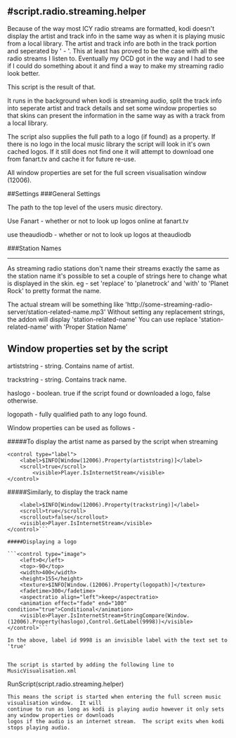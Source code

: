 #script.radio.streaming.helper
-----------------------------

Because of the way most ICY radio streams are formatted, kodi doesn't display the artist
and track info in the same way as when it is playing music from a local library.  The artist
and track info are both in the track portion and seperated by ' - '.  This at least has proved
to be the case with all the radio streams I listen to.  Eventually my OCD got in the way and I
had to see if I could do something about it and find a way to make my streaming radio look better.

This script is the result of that.

It runs in the background when kodi is streaming audio, split the track info into 
seperate artist and track details and set some window properties so that skins can present the 
information in the same way as with a track from a local library.

The script also supplies the full path to a logo (if found) as a property.  If there is no logo in
the local music library the script will look in it's own cached logos.  If it still does not find
one it will attempt to download one from fanart.tv and cache it for future re-use.

All window properties are set for the full screen visualisation window (12006).

##Settings
###General Settings

The path to the top level of the users music directory.

Use Fanart - whether or not to look up logos online at fanart.tv

use theaudiodb - whether or not to look up logos at theaudiodb

###Station Names
***

As streaming radio stations don't name their streams exactly the same as the station name
it's possible to set a couple of strings here to change what is displayed in the skin.
eg - set 'replace' to 'planetrock' and 'with' to 'Planet Rock' to pretty format the name.

The actual stream will be something like 'http://some-streaming-radio-server/station-related-name.mp3'
Without setting any replacement strings, the addon will display 'station-related-name'
You can use replace 'station-related-name' with 'Proper Station Name'


Window properties set by the script
---

artiststring - string. Contains name of artist.

trackstring - string. Contains track name.

haslogo - boolean. true if the script found or downloaded a logo, false otherwise.

logopath - fully qualified path to any logo found.

Window properties can be used as follows -

#####To display the artist name as parsed by the script when streaming

```
<control type="label">
	<label>$INFO[Window(12006).Property(artiststring)]</label>
	<scroll>true</scroll>
		<visible>Player.IsInternetStream</visible>
</control>
```

#####Similarly, to display the track name 

```<control type="label">
	<label>$INFO[Window(12006).Property(trackstring)]</label>
	<scroll>true</scroll>
	<scrollout>false</scrollout>
	<visible>Player.IsInternetStream</visible>
</control>```

#####Displaying a logo

```<control type="image">
	<left>0</left>
	<top>-90</top>
	<width>400</width>
	<height>155</height>
	<texture>$INFO[Window.(12006).Property(logopath)]</texture>
	<fadetime>300</fadetime>
	<aspectratio align="left">keep</aspectratio>
	<animation effect="fade" end="100" condition="true">Conditional</animation>
	<visible>Player.IsInternetStream+StringCompare(Window.(12006).Property(haslogo),Control.GetLabel(9998))</visible>
</control>```

In the above, label id 9998 is an invisible label with the text set to 'true'


The script is started by adding the following line to MusicVisualisation.xml
```
<onload>RunScript(script.radio.streaming.helper)</onload>
```
This means the script is started when entering the full screen music visualisation window.  It will
continue to run as long as kodi is playing audio however it only sets any window properties or downloads
logos if the audio is an internet stream.  The script exits when kodi stops playing audio.
